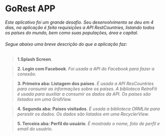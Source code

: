 # GoRest APP

*Este aplicativo foi um grande desafio. Seu desenvolvimento se deu em 4 dias, na aplicação é feita requisições a API RestCountries, listando todos os países do mundo, bem como suas populações, área e capital.*

###### Segue abaixo uma breve descrição do que a aplicação faz:

>**1.Splash Screen**.

>**2. Login com Facebook**.
*Foi usada a API do Facebook para fazer a conexão.*

>**3. Primeira aba: Listagem dos países**.
*É usada a API ResCountries para consumir as informações sobre os países. A biblioteca RetroFit é usada para auxiliar a consumir os dados da API. Os países são listados em uma GridView.*

>**4. Segunda aba: Países visitados**.
*É usada a biblioteca ORMLite para persistir os dados. Os dados são listados em uma RecyclerView.*

>**5. Terceira aba: Perfil do usuário**. 
*É mostrado o nome, foto de perfil e email do usuário.*
